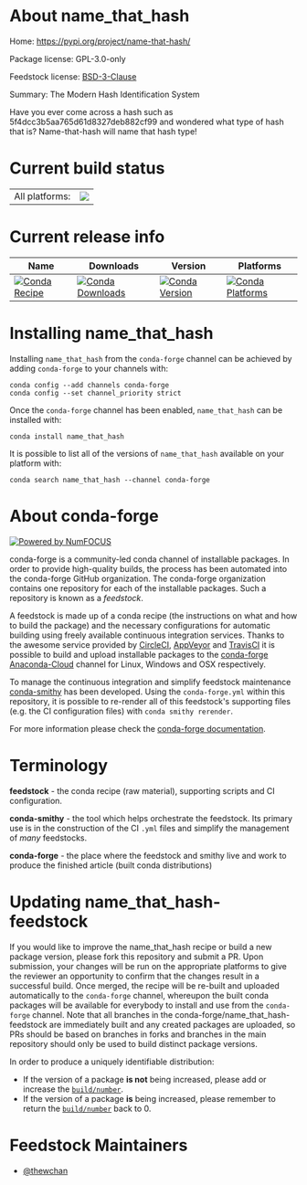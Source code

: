 About name_that_hash
====================

Home: https://pypi.org/project/name-that-hash/

Package license: GPL-3.0-only

Feedstock license: [BSD-3-Clause](https://github.com/conda-forge/name_that_hash-feedstock/blob/master/LICENSE.txt)

Summary: The Modern Hash Identification System

Have you ever come across a hash such as 5f4dcc3b5aa765d61d8327deb882cf99
 and wondered what type of hash that is? Name-that-hash will name that hash
 type!


Current build status
====================


<table><tr><td>All platforms:</td>
    <td>
      <a href="https://dev.azure.com/conda-forge/feedstock-builds/_build/latest?definitionId=12908&branchName=master">
        <img src="https://dev.azure.com/conda-forge/feedstock-builds/_apis/build/status/name_that_hash-feedstock?branchName=master">
      </a>
    </td>
  </tr>
</table>

Current release info
====================

| Name | Downloads | Version | Platforms |
| --- | --- | --- | --- |
| [![Conda Recipe](https://img.shields.io/badge/recipe-name_that_hash-green.svg)](https://anaconda.org/conda-forge/name_that_hash) | [![Conda Downloads](https://img.shields.io/conda/dn/conda-forge/name_that_hash.svg)](https://anaconda.org/conda-forge/name_that_hash) | [![Conda Version](https://img.shields.io/conda/vn/conda-forge/name_that_hash.svg)](https://anaconda.org/conda-forge/name_that_hash) | [![Conda Platforms](https://img.shields.io/conda/pn/conda-forge/name_that_hash.svg)](https://anaconda.org/conda-forge/name_that_hash) |

Installing name_that_hash
=========================

Installing `name_that_hash` from the `conda-forge` channel can be achieved by adding `conda-forge` to your channels with:

```
conda config --add channels conda-forge
conda config --set channel_priority strict
```

Once the `conda-forge` channel has been enabled, `name_that_hash` can be installed with:

```
conda install name_that_hash
```

It is possible to list all of the versions of `name_that_hash` available on your platform with:

```
conda search name_that_hash --channel conda-forge
```


About conda-forge
=================

[![Powered by NumFOCUS](https://img.shields.io/badge/powered%20by-NumFOCUS-orange.svg?style=flat&colorA=E1523D&colorB=007D8A)](http://numfocus.org)

conda-forge is a community-led conda channel of installable packages.
In order to provide high-quality builds, the process has been automated into the
conda-forge GitHub organization. The conda-forge organization contains one repository
for each of the installable packages. Such a repository is known as a *feedstock*.

A feedstock is made up of a conda recipe (the instructions on what and how to build
the package) and the necessary configurations for automatic building using freely
available continuous integration services. Thanks to the awesome service provided by
[CircleCI](https://circleci.com/), [AppVeyor](https://www.appveyor.com/)
and [TravisCI](https://travis-ci.com/) it is possible to build and upload installable
packages to the [conda-forge](https://anaconda.org/conda-forge)
[Anaconda-Cloud](https://anaconda.org/) channel for Linux, Windows and OSX respectively.

To manage the continuous integration and simplify feedstock maintenance
[conda-smithy](https://github.com/conda-forge/conda-smithy) has been developed.
Using the ``conda-forge.yml`` within this repository, it is possible to re-render all of
this feedstock's supporting files (e.g. the CI configuration files) with ``conda smithy rerender``.

For more information please check the [conda-forge documentation](https://conda-forge.org/docs/).

Terminology
===========

**feedstock** - the conda recipe (raw material), supporting scripts and CI configuration.

**conda-smithy** - the tool which helps orchestrate the feedstock.
                   Its primary use is in the construction of the CI ``.yml`` files
                   and simplify the management of *many* feedstocks.

**conda-forge** - the place where the feedstock and smithy live and work to
                  produce the finished article (built conda distributions)


Updating name_that_hash-feedstock
=================================

If you would like to improve the name_that_hash recipe or build a new
package version, please fork this repository and submit a PR. Upon submission,
your changes will be run on the appropriate platforms to give the reviewer an
opportunity to confirm that the changes result in a successful build. Once
merged, the recipe will be re-built and uploaded automatically to the
`conda-forge` channel, whereupon the built conda packages will be available for
everybody to install and use from the `conda-forge` channel.
Note that all branches in the conda-forge/name_that_hash-feedstock are
immediately built and any created packages are uploaded, so PRs should be based
on branches in forks and branches in the main repository should only be used to
build distinct package versions.

In order to produce a uniquely identifiable distribution:
 * If the version of a package **is not** being increased, please add or increase
   the [``build/number``](https://docs.conda.io/projects/conda-build/en/latest/resources/define-metadata.html#build-number-and-string).
 * If the version of a package **is** being increased, please remember to return
   the [``build/number``](https://docs.conda.io/projects/conda-build/en/latest/resources/define-metadata.html#build-number-and-string)
   back to 0.

Feedstock Maintainers
=====================

* [@thewchan](https://github.com/thewchan/)

